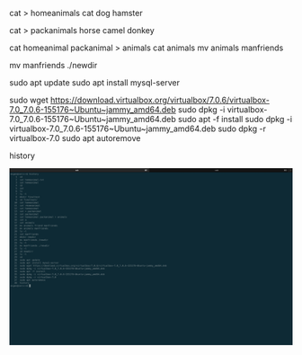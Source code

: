 cat > homeanimals
cat
dog
hamster

cat > packanimals
horse
camel
donkey

cat homeanimal packanimal > animals
cat animals
mv animals manfriends


mv manfriends ./newdir

sudo apt update
sudo apt install mysql-server

sudo wget https://download.virtualbox.org/virtualbox/7.0.6/virtualbox-7.0_7.0.6-155176~Ubuntu~jammy_amd64.deb
sudo dpkg -i virtualbox-7.0_7.0.6-155176~Ubuntu~jammy_amd64.deb
sudo apt -f install
sudo dpkg -i virtualbox-7.0_7.0.6-155176~Ubuntu~jammy_amd64.deb
sudo dpkg -r virtualbox-7.0
sudo apt autoremove

history

![1.png](1.png)